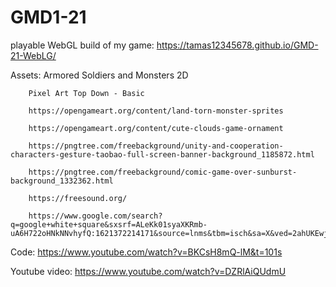 # GMD1-21

playable WebGL build of my game: https://tamas12345678.github.io/GMD-21-WebLG/

Assets: 
        Armored Soldiers and Monsters 2D

        Pixel Art Top Down - Basic
        
        https://opengameart.org/content/land-torn-monster-sprites
        
        https://opengameart.org/content/cute-clouds-game-ornament
        
        https://pngtree.com/freebackground/unity-and-cooperation-characters-gesture-taobao-full-screen-banner-background_1185872.html
        
        https://pngtree.com/freebackground/comic-game-over-sunburst-background_1332362.html
        
        https://freesound.org/
        
        https://www.google.com/search?q=google+white+square&sxsrf=ALeKk01syaXKRmb-uA6H722oHNkNNvhyfQ:1621372214171&source=lnms&tbm=isch&sa=X&ved=2ahUKEwj98_6WktTwAhXMk4sKHdbrBmIQ_AUoAXoECAIQAw&biw=1707&bih=886
        
 Code: https://www.youtube.com/watch?v=BKCsH8mQ-lM&t=101s
        
 Youtube video: https://www.youtube.com/watch?v=DZRlAiQUdmU
       
